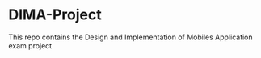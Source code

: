 # DIMA-Project
This repo contains the Design and Implementation of Mobiles Application exam project
